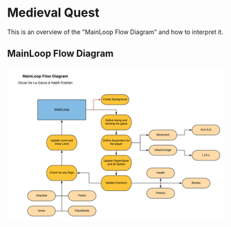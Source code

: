 # Medieval Quest

This is an overview of the "MainLoop Flow Diagram" and how to interpret it.

## MainLoop Flow Diagram
![Alt](MainLoop_Flow_Diagram.png "Overall Flow Diagram")

